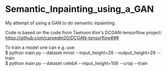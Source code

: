 # Semantic_Inpainting_using_a_GAN
My attempt of using a GAN to do semantic inpainting.

Code is based on the code from Taehoon Kim's DCGAN-tensorflow project:<br />
https://github.com/carpedm20/DCGAN-tensorflow###

To train a model one can e.g. use:<br />
$ python main.py --dataset mnist --input_height=28 --output_height=28 --train<br />
$ python main.py --dataset celebA --input_height=108 --crop --train
